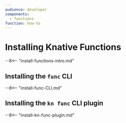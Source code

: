 ```yaml
---
audience: developer
components:
  - functions
function: how-to
---
```


# Installing Knative Functions

--8<-- "install-functions-intro.md"

## Installing the `func` CLI

--8<-- "install-func-CLI.md"

## Installing the `kn func` CLI plugin

--8<-- "install-kn-func-plugin.md"
